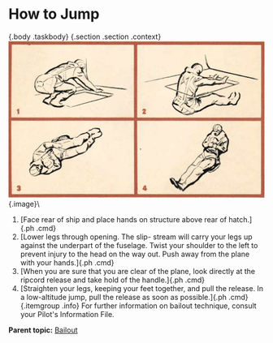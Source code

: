 
How to Jump
===========

 {.body .taskbody}
 {.section .section .context}
\
![](../images/how_to_jump.png){.image}\


1.  [Face rear of ship and place hands on structure above rear of
    hatch.]{.ph .cmd}
2.  [Lower legs through opening. The slip- stream will carry your legs
    up against the underpart of the fuselage. Twist your shoulder to the
    left to prevent injury to the head on the way out. Push away from
    the plane with your hands.]{.ph .cmd}
3.  [When you are sure that you are clear of the plane, look directly at
    the ripcord release and take hold of the handle.]{.ph .cmd}
4.  [Straighten your legs, keeping your feet together, and pull the
    release. In a low-altitude jump, pull the release as soon as
    possible.]{.ph .cmd}
     {.itemgroup .info}
    For further information on bailout technique, consult your Pilot\'s
    Information File.
    




**Parent topic:**
[Bailout](../mdita/bailout.md "Take good care of your parachute, Keep it clean and free of grease and moisture.")



